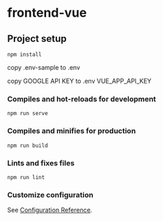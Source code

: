 # frontend-vue

## Project setup
```
npm install
```

copy .env-sample to .env

copy GOOGLE API KEY to .env VUE_APP_API_KEY
### Compiles and hot-reloads for development
```
npm run serve
```

### Compiles and minifies for production
```
npm run build
```

### Lints and fixes files
```
npm run lint
```

### Customize configuration
See [Configuration Reference](https://cli.vuejs.org/config/).
